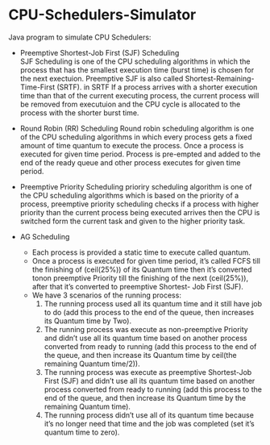 # CPU-Schedulers-Simulator
Java program to simulate CPU Schedulers:   
* Preemptive Shortest-Job First (SJF) Scheduling  
SJF Scheduling is one of the CPU scheduling algorithms in which the process that has the smallest execution time (burst time) is chosen for the next exectuion. Preemptive SJF is also called Shortest-Remaining-Time-First (SRTF). in SRTF If a process arrives with a shorter execution time than that of the current executing process, the current process will be removed from executuion and the CPU cycle is allocated to the process with the shorter burst time. 
    
* Round Robin (RR) Scheduling 
Round robin scheduling algorithm is one of the CPU scheduling algorithms in which every process gets a fixed amount of time quantum to execute the process. Once a process is executed for given time period. Process is pre-empted and added to the end of the ready queue and other process executes for given time period.

* Preemptive Priority Scheduling    prioriry scheduling algorithm is one of the CPU scheduling algorithms which is based on the priority of a process, preemptive priority scheduling checks if a process with higher priority than the current process being executed arrives then the CPU is switched form the current task and given to the higher priority task. 

* AG Scheduling    
  *   Each process is provided a static time to execute called quantum.
  * Once a process is executed for given time period, it’s called FCFS till the finishing of (ceil(25%)) of its Quantum time then it’s converted tonon preemptive Priority till the finishing of the next (ceil(25%)), after that it’s converted to preemptive Shortest- Job First (SJF). 
  * We have 3 scenarios of the running process:
     1. The running process used all its quantum time and it still have job to do (add this process to the end of the queue, then increases its Quantum time by Two).
     2. The running process was execute as non-preemptive Priority and didn’t use all its quantum time based on another process converted from ready to running (add this process to the end of the queue, and then increase its Quantum time by ceil(the remaining Quantum time/2)). 
     3. The running process was execute as preemptive Shortest-Job First (SJF) and didn’t use all its quantum time based on another process converted from ready to running (add this process to the end of the queue, and then increase its Quantum time by the remaining Quantum time).
     4. The running process didn’t use all of its quantum time because it’s no longer need that time and the job was completed (set it’s quantum time to zero).
